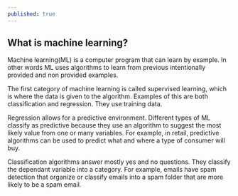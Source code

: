 ```yaml
---
published: true
---
```

## What is machine learning?

Machine learning(ML) is a computer program that can learn by example. In other words ML uses algorithms to learn from previous intentionally provided and non provided examples. 

The first category of machine learning is called supervised learning, which is where the data is given to the algorithm. Examples of this are both classification and regression. They use training data.

Regression allows for a predictive environment. Different types of ML classify as predictive because they use an algorithm to suggest the most likely value from one or many variables. For example, in retail, predictive algorithms can be used to predict what and where a type of consumer will buy. 

Classification algorithms answer mostly yes and no questions. They classify the dependant variable into a category. For example, emails have spam detection that organize or classify emails into a spam folder that are more likely to be a spam email.
